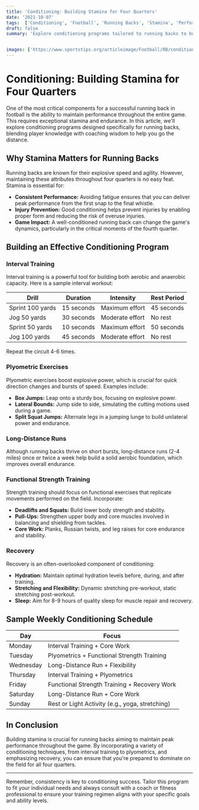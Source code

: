 ```yaml
---
title: 'Conditioning: Building Stamina for Four Quarters'
date: '2021-10-07'
tags:  ['Conditioning', 'Football', 'Running Backs', 'Stamina', 'Performance', 'Training', 'Athlete', 'Endurance', 'Fitness']
draft: false
summary: 'Explore conditioning programs tailored to running backs to build stamina and maintain peak performance throughout all four quarters of the game.'


images: ['https://www.sportstips.org/articleimage/Football/RB/conditioning_building_stamina_for_four_quarters.webp']
---
```


# Conditioning: Building Stamina for Four Quarters

One of the most critical components for a successful running back in football is the ability to maintain performance throughout the entire game. This requires exceptional stamina and endurance. In this article, we'll explore conditioning programs designed specifically for running backs, blending player knowledge with coaching wisdom to help you go the distance.

## Why Stamina Matters for Running Backs

Running backs are known for their explosive speed and agility. However, maintaining these attributes throughout four quarters is no easy feat. Stamina is essential for:

- **Consistent Performance:** Avoiding fatigue ensures that you can deliver peak performance from the first snap to the final whistle.
- **Injury Prevention:** Good conditioning helps prevent injuries by enabling proper form and reducing the risk of overuse injuries.
- **Game Impact:** A well-conditioned running back can change the game's dynamics, particularly in the critical moments of the fourth quarter.

## Building an Effective Conditioning Program

### Interval Training

Interval training is a powerful tool for building both aerobic and anaerobic capacity. Here is a sample interval workout:

| Drill | Duration | Intensity | Rest Period |
|-------|----------|-----------|-------------|
| Sprint 100 yards | 15 seconds | Maximum effort | 45 seconds |
| Jog 50 yards | 30 seconds | Moderate effort | No rest |
| Sprint 50 yards | 10 seconds | Maximum effort | 50 seconds |
| Jog 100 yards | 45 seconds | Moderate effort | No rest |

Repeat the circuit 4-6 times.

### Plyometric Exercises

Plyometric exercises boost explosive power, which is crucial for quick direction changes and bursts of speed. Examples include:

- **Box Jumps:** Leap onto a sturdy box, focusing on explosive power.
- **Lateral Bounds:** Jump side to side, simulating the cutting motions used during a game.
- **Split Squat Jumps:** Alternate legs in a jumping lunge to build unilateral power and endurance.

### Long-Distance Runs

Although running backs thrive on short bursts, long-distance runs (2-4 miles) once or twice a week help build a solid aerobic foundation, which improves overall endurance.

### Functional Strength Training

Strength training should focus on functional exercises that replicate movements performed on the field. Incorporate:

- **Deadlifts and Squats:** Build lower body strength and stability.
- **Pull-Ups:** Strengthen upper body and core muscles involved in balancing and shielding from tackles.
- **Core Work:** Planks, Russian twists, and leg raises for core endurance and stability.

### Recovery

Recovery is an often-overlooked component of conditioning:

- **Hydration:** Maintain optimal hydration levels before, during, and after training.
- **Stretching and Flexibility:** Dynamic stretching pre-workout, static stretching post-workout.
- **Sleep:** Aim for 8-9 hours of quality sleep for muscle repair and recovery.

## Sample Weekly Conditioning Schedule

| Day       | Focus                                            |
|-----------|--------------------------------------------------|
| Monday    | Interval Training + Core Work                    |
| Tuesday   | Plyometrics + Functional Strength Training       |
| Wednesday | Long-Distance Run + Flexibility                  |
| Thursday  | Interval Training + Plyometrics                  |
| Friday    | Functional Strength Training + Recovery Work     |
| Saturday  | Long-Distance Run + Core Work                    |
| Sunday    | Rest or Light Activity (e.g., yoga, stretching)  |

## In Conclusion

Building stamina is crucial for running backs aiming to maintain peak performance throughout the game. By incorporating a variety of conditioning techniques, from interval training to plyometrics, and emphasizing recovery, you can ensure that you're prepared to dominate on the field for all four quarters.

---

Remember, consistency is key to conditioning success. Tailor this program to fit your individual needs and always consult with a coach or fitness professional to ensure your training regimen aligns with your specific goals and ability levels.
